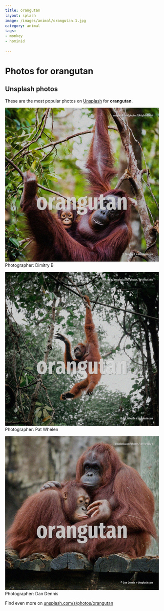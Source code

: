 ```yaml
---
title: orangutan
layout: splash
image: /images/animal/orangutan.1.jpg
category: animal
tags:
- monkey
- hominid

---
```

# Photos for orangutan
 
## Unsplash photos
These are the most popular photos on [Unsplash](https://unsplash.com) for **orangutan**.
 
![orangutan](/images/animal/orangutan.1.jpg)
Photographer:  Dimitry B
 
![orangutan](/images/animal/orangutan.2.jpg)
Photographer:  Pat Whelen
 
![orangutan](/images/animal/orangutan.3.jpg)
Photographer:  Dan Dennis
 
Find even more on [unsplash.com/s/photos/orangutan](https://unsplash.com/s/photos/orangutan)
 
